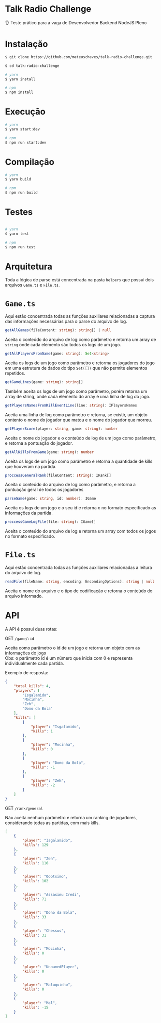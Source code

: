 # Talk Radio Challenge
👌 Teste prático para a vaga de Desenvolvedor Backend NodeJS Pleno


# Instalação

```bash
$ git clone https://github.com/mateuschaves/talk-radio-challenge.git
```

```bash
$ cd talk-radio-challenge
```

```bash
# yarn
$ yarn install

# npm
$ npm install
```

# Execução

```bash
# yarn
$ yarn start:dev

# npm
$ npm run start:dev
```

# Compilação

```bash
# yarn
$ yarn build

# npm
$ npm run build
```

# Testes

```bash

# yarn
$ yarn test

# npm
$ npm run test
```

# Arquitetura

Toda a lógica de parse está concentrada na pasta ``helpers`` que possui dois arquivos ``Game.ts`` e ``File.ts``.


# ``Game.ts``

Aqui estão concentrada todas as funções auxiliares relacionadas a captura das informações necessárias para o parse do arquivo de log.

```typescript
getAllGames(fileContent: string): string[] | null
```
Aceita o conteúdo do arquivo de log como parâmetro e retorna um array de ```string``` onde cada elemento são todos os logs de um jogo.

```typescript
getAllPlayersFromGame(game: string): Set<string>
```
Aceita os logs de um jogo como parâmetro e retorma os jogadores do jogo em uma estrutura de dados do tipo ``Set([])`` que não permite elementos repetidos.

```typescript
getGameLines(game: string): string[]
```
Também aceita os logs de um jogo como parâmetro, porém retorna um array de string, onde cada elemento do array é uma linha de log do jogo.

```typescript
getPlayersNamesFromKillEventLine(line: string): IPlayersNames
```
Aceita uma linha de log como parâmetro e retorna, se existir, um objeto contento o nome do jogador que matou e o nome do jogador que morreu.

```typescript
getPlayerScore(player: string, game: string): number
```
Aceita o nome do jogador e o conteúdo de log de um jogo como parâmetro, e retorna a pontuação do jogador.

```typescript
getAllKillsFromGame(game: string): number
```
Aceita os logs de um jogo como parâmetro e retorna a quantidade de kills que houveram na partida.

```typescript
proccessGeneralRank(fileContent: string): IRank[]
```
Aceita o conteúdo do arquivo de log como parâmetro, e retorna a pontuação geral de todos os jogadores.

```typescript
parseGame(game: string, id: number): IGame
```
Aceita os logs de um jogo e o seu id e retorna o no formato especificado as informações da partida.

```typescript
proccessGameLogFile(file: string): IGame[] 
```
Aceita o conteúdo do arquivo de log e retorna um array com todos os jogos no formato especificado.

# ``File.ts``
Aqui estão concentrada todas as funções auxiliares relacionadas a leitura do arquivo de log.

```typescript
readFile(fileName: string, encoding: EncondingOptions): string | null
```
Aceita o nome do arquivo e o tipo de codificação e retorna o conteúdo do arquivo informado.

# API

A API é possui duas rotas:

GET ``/game/:id``

Aceita como parâmetro o id de um jogo e retorna um objeto com as informações do jogo\
Obs: o parâmetro id é um número que inicia com 0 e representa individualmente cada partida.

Exemplo de resposta:
```json
{
    "total_kills": 4,
    "players": [
        "Isgalamido",
        "Mocinha",
        "Zeh",
        "Dono da Bola"
    ],
    "kills": [
        {
            "player": "Isgalamido",
            "kills": 1
        },
        {
            "player": "Mocinha",
            "kills": 0
        },
        {
            "player": "Dono da Bola",
            "kills": -1
        },
        {
            "player": "Zeh",
            "kills": -2
        }
    ]
}
```

GET ``/rank/general``

Não aceita nenhum parâmetro e retorna um ranking de jogadores, considerando todas as partidas, com mais kills.

```json
[
    {
        "player": "Isgalamido",
        "kills": 129
    },
    {
        "player": "Zeh",
        "kills": 116
    },
    {
        "player": "Oootsimo",
        "kills": 102
    },
    {
        "player": "Assasinu Credi",
        "kills": 71
    },
    {
        "player": "Dono da Bola",
        "kills": 33
    },
    {
        "player": "Chessus",
        "kills": 31
    },
    {
        "player": "Mocinha",
        "kills": 0
    },
    {
        "player": "UnnamedPlayer",
        "kills": 0
    },
    {
        "player": "Maluquinho",
        "kills": 0
    },
    {
        "player": "Mal",
        "kills": -15
    }
]
```
